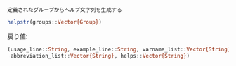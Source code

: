 ```
定義されたグループからヘルプ文字列を生成する
```

```julia
helpstr(groups::Vector{Group})
```

戻り値:

```julia
(usage_line::String, example_line::String, varname_list::Vector{String},
 abbreviation_list::Vector{String}, helps::Vector{String})
```
